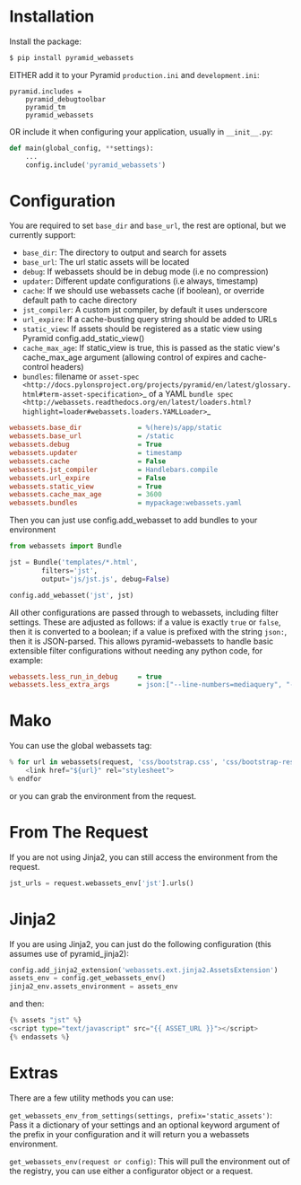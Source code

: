 Installation
===================

Install the package:

``` bash
$ pip install pyramid_webassets
```

EITHER add it to your Pyramid `production.ini` and `development.ini`:

```
pyramid.includes =
    pyramid_debugtoolbar
    pyramid_tm
    pyramid_webassets
```

OR include it when configuring your application, usually in `__init__.py`:

``` python
def main(global_config, **settings):
    ...
    config.include('pyramid_webassets')
```

Configuration
====================
You are required to set ``base_dir`` and ``base_url``, the rest are optional,
but we currently support:

 * ``base_dir``: The directory to output and search for assets
 * ``base_url``: The url static assets will be located
 * ``debug``: If webassets should be in debug mode (i.e no compression)
 * ``updater``: Different update configurations (i.e always, timestamp)
 * ``cache``: If we should use webassets cache (if boolean), or override default path to cache directory
 * ``jst_compiler``: A custom jst compiler, by default it uses underscore
 * ``url_expire``: If a cache-busting query string should be added to URLs
 * ``static_view``: If assets should be registered as a static view using Pyramid config.add_static_view()
 * ``cache_max_age``: If static_view is true, this is passed as the static view's cache_max_age argument (allowing control of expires and cache-control headers)
 * ``bundles``: filename or `asset-spec <http://docs.pylonsproject.org/projects/pyramid/en/latest/glossary.html#term-asset-specification>`_ of a YAML `bundle spec <http://webassets.readthedocs.org/en/latest/loaders.html?highlight=loader#webassets.loaders.YAMLLoader>`_

``` ini
webassets.base_dir              = %(here)s/app/static
webassets.base_url              = /static
webassets.debug                 = True
webassets.updater               = timestamp
webassets.cache                 = False
webassets.jst_compiler          = Handlebars.compile
webassets.url_expire            = False
webassets.static_view           = True
webassets.cache_max_age         = 3600
webassets.bundles               = mypackage:webassets.yaml
```

Then you can just use config.add_webasset to add bundles to your environment

``` python
from webassets import Bundle

jst = Bundle('templates/*.html',
        filters='jst',
        output='js/jst.js', debug=False)

config.add_webasset('jst', jst)
```

All other configurations are passed through to webassets, including
filter settings. These are adjusted as follows: if a value is exactly
``true`` or ``false``, then it is converted to a boolean; if a value
is prefixed with the string ``json:``, then it is JSON-parsed. This
allows pyramid-webassets to handle basic extensible filter
configurations without needing any python code, for example:

``` ini
webassets.less_run_in_debug     = true
webassets.less_extra_args       = json:["--line-numbers=mediaquery", "-O2"]
```


Mako
====================
You can use the global webassets tag:
``` python
% for url in webassets(request, 'css/bootstrap.css', 'css/bootstrap-responsive.css', output='css/generated.css', filters='cssmin'):
    <link href="${url}" rel="stylesheet">
% endfor
```

or you can grab the environment from the request.

From The Request
====================
If you are not using Jinja2, you can still access the environment from the request.

```python
jst_urls = request.webassets_env['jst'].urls()
```


Jinja2
====================
If you are using Jinja2, you can just do the following configuration (this assumes use of pyramid_jinja2):

``` python
config.add_jinja2_extension('webassets.ext.jinja2.AssetsExtension')
assets_env = config.get_webassets_env()
jinja2_env.assets_environment = assets_env
```
and then:

``` python
{% assets "jst" %}
<script type="text/javascript" src="{{ ASSET_URL }}"></script>
{% endassets %}
```

Extras
====================
There are a few utility methods you can use:

``get_webassets_env_from_settings(settings, prefix='static_assets')``: Pass it a dictionary of your settings and an
optional keyword argument of the prefix in your configuration and it will return you a webassets environment.

``get_webassets_env(request or config)``: This will pull the environment out of the registry, you can use either
a configurator object or a request.
